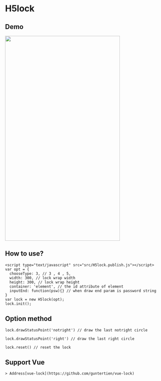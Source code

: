 # H5lock



## Demo

<img width="375" height="667" src="http://ww1.sinaimg.cn/large/808a542aly1gewe104wrcg20as0j84cp.gif" />

## How to use?

```
<script type="text/javascript" src="src/H5lock.publish.js"></script>
var opt = {
  chooseType: 3, // 3 , 4 , 5,
  width: 300, // lock wrap width
  height: 300, // lock wrap height
  container: 'element', // the id attribute of element
  inputEnd: function(psw){} // when draw end param is password string
}
var lock = new H5lock(opt);
lock.init();
```

## Option method

```
lock.drawStatusPoint('notright') // draw the last notright circle

lock.drawStatusPoint('right') // draw the last right circle

lock.reset() // reset the lock
```
## Support Vue

```
> Address[vue-lock](https://github.com/guntertien/vue-lock)

```

